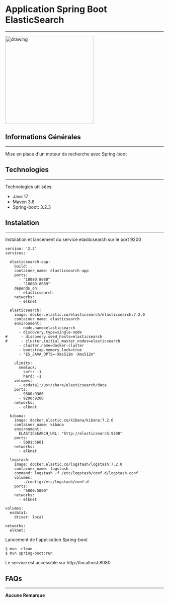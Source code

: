 ## <h1>Application Spring Boot ElasticSearch</h1>
***
<img src="https://user.oc-static.com/upload/2017/10/10/15076639807937_Elasticsearch-Logo-Color-V.jpg.png" alt="drawing" width="280px"/>

## Informations Générales
***
Mise en place d'un moteur de recherche avec Spring-boot
## Technologies
***
Technologies utilisées:
* Java 17 
* Maven 3.6
* Spring-boot: 3.2.3
## Instalation
***
Instalation et lancement du service elasticsearch sur le port 9200
```
version: '2.2'
services:

  elasticsearch-app:
    build: .
    container_name: elasticsearch-app
    ports:
      - "18080:8080"
      - "18089:8089"
    depends_on:
      - elasticsearch
    networks:
      - elknet

  elasticsearch:
    image: docker.elastic.co/elasticsearch/elasticsearch:7.2.0
    container_name: elasticsearch
    environment:
      - node.name=elasticsearch
      - discovery.type=single-node
#      - discovery.seed_hosts=elasticsearch
#      - cluster.initial_master_nodes=elasticsearch
      - cluster.name=docker-cluster
      - bootstrap.memory_lock=true
      - "ES_JAVA_OPTS=-Xms512m -Xmx512m"

    ulimits:
      memlock:
        soft: -1
        hard: -1
    volumes:
      - esdata1:/usr/share/elasticsearch/data
    ports:
      - 9300:9300
      - 9200:9200
    networks:
      - elknet

  kibana:
    image: docker.elastic.co/kibana/kibana:7.2.0
    container_name: kibana
    environment:
      ELASTICSEARCH_URL: "http://elasticsearch:9300"
    ports:
      - 5601:5601
    networks:
      - elknet

  logstash:
    image: docker.elastic.co/logstash/logstash:7.2.0
    container_name: logstash
    command: logstash -f /etc/logstash/conf.d/logstash.conf
    volumes:
      - ./config:/etc/logstash/conf.d
    ports:
      - "5000:5000"
    networks:
      - elknet

volumes:
  esdata1:
    driver: local

networks:
  elknet:

```
Lancement de l'application Spring-boot<br>
```
$ mvn  clean
$ mvn spring-boot:run
```
Le service est accessible sur http://localhost:8080

## FAQs
***
**Aucune Remarque**
